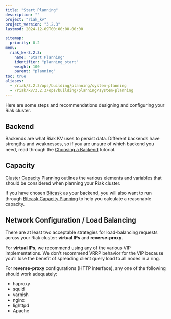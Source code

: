 ```yaml
---
title: "Start Planning"
description: ""
project: "riak_kv"
project_version: "3.2.3"
lastmod: 2024-12-09T00:00:00-00:00

sitemap:
  priority: 0.2
menu:
  riak_kv-3.2.3:
    name: "Start Planning"
    identifier: "planning_start"
    weight: 100
    parent: "planning"
toc: true
aliases:
  - /riak/3.2.3/ops/building/planning/system-planning
  - /riak/kv/3.2.3/ops/building/planning/system-planning
---
```


[plan backend]: {{<baseurl>}}riak/kv/3.2.3/setup/planning/backend
[plan cluster capacity]: {{<baseurl>}}riak/kv/3.2.3/setup/planning/cluster-capacity
[plan backend bitcask]: {{<baseurl>}}riak/kv/3.2.3/setup/planning/backend/bitcask
[plan bitcask capacity]: {{<baseurl>}}riak/kv/3.2.3/setup/planning/bitcask-capacity-calc

Here are some steps and recommendations designing and configuring your
Riak cluster.

## Backend

Backends are what Riak KV uses to persist data. Different backends have
strengths and weaknesses, so if you are unsure of which backend you
need, read through the [Choosing a Backend][plan backend] tutorial.

## Capacity

[Cluster Capacity Planning][plan cluster capacity] outlines the various elements and variables that should be considered when planning your Riak cluster.

If you have chosen [Bitcask][plan backend bitcask] as your backend, you will also want to run through [Bitcask Capacity Planning][plan bitcask capacity] to help you calculate a reasonable capacity.

## Network Configuration / Load Balancing

There are at least two acceptable strategies for load-balancing requests
across your Riak cluster: **virtual IPs** and **reverse-proxy**.

For **virtual IPs**, we recommend using any of the various VIP
implementations. We don't recommend VRRP behavior for the VIP because
you'll lose the benefit of spreading client query load to all nodes in a
ring.

For **reverse-proxy** configurations (HTTP interface), any one of the
following should work adequately:

* haproxy
* squid
* varnish
* nginx
* lighttpd
* Apache

